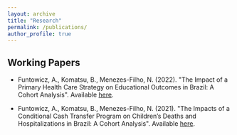 ```yaml
---
layout: archive
title: "Research"
permalink: /publications/
author_profile: true
---
```


## Working Papers

* Funtowicz, A., Komatsu, B., Menezes-Filho, N. (2022). "The Impact of a Primary Health Care Strategy on Educational Outcomes in Brazil: A Cohort Analysis". Available [here](https://alanfuntowicz.github.io/files/paper_esfmatricula_ingles.pdf").

* Funtowicz, A., Komatsu, B., Menezes-Filho, N. (2021). "The Impacts of a Conditional Cash Transfer Program on Children’s Deaths and Hospitalizations in Brazil: A Cohort Analysis". Available [here](https://alanfuntowicz.github.io/files/paper_pbfobitos_ingles.pdf").




